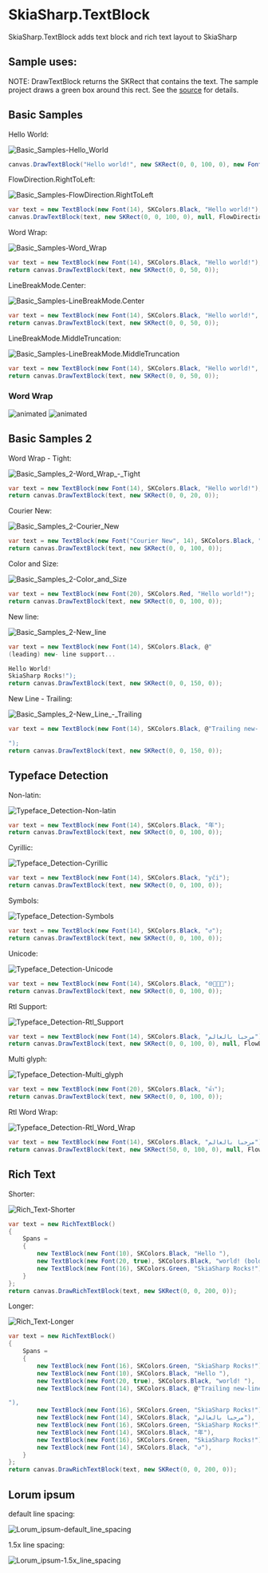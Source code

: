 # SkiaSharp.TextBlock
SkiaSharp.TextBlock adds text block and rich text layout to SkiaSharp 

## Sample uses:
NOTE: DrawTextBlock returns the SKRect that contains the text. The sample project draws a green box around this rect. See the [source](./samples) for details.

## Basic Samples
Hello World:

![Basic_Samples-Hello_World](./samples/output/Basic_Samples-Hello_World.png)

```C#
canvas.DrawTextBlock("Hello world!", new SKRect(0, 0, 100, 0), new Font(14), SKColors.Black);
```

FlowDirection.RightToLeft:

![Basic_Samples-FlowDirection.RightToLeft](./samples/output/Basic_Samples-FlowDirection.RightToLeft.png)

```C#
var text = new TextBlock(new Font(14), SKColors.Black, "Hello world!");
canvas.DrawTextBlock(text, new SKRect(0, 0, 100, 0), null, FlowDirection.RightToLeft);
```

Word Wrap:

![Basic_Samples-Word_Wrap](./samples/output/Basic_Samples-Word_Wrap.png)

```C#
var text = new TextBlock(new Font(14), SKColors.Black, "Hello world!");
return canvas.DrawTextBlock(text, new SKRect(0, 0, 50, 0));
```

LineBreakMode.Center:

![Basic_Samples-LineBreakMode.Center](./samples/output/Basic_Samples-LineBreakMode.Center.png)

```C#
var text = new TextBlock(new Font(14), SKColors.Black, "Hello world!", LineBreakMode.Center);
return canvas.DrawTextBlock(text, new SKRect(0, 0, 50, 0));
```

LineBreakMode.MiddleTruncation:

![Basic_Samples-LineBreakMode.MiddleTruncation](./samples/output/Basic_Samples-LineBreakMode.MiddleTruncation.png)

```C#
var text = new TextBlock(new Font(14), SKColors.Black, "Hello world!", LineBreakMode.MiddleTruncation);
return canvas.DrawTextBlock(text, new SKRect(0, 0, 50, 0));
```

### Word Wrap
![animated](./samples/output/animated.gif)
![animated](./samples/output/animated_rtl.gif)

## Basic Samples 2
Word Wrap - Tight:

![Basic_Samples_2-Word_Wrap_-_Tight](./samples/output/Basic_Samples_2-Word_Wrap_-_Tight.png)

```C#
var text = new TextBlock(new Font(14), SKColors.Black, "Hello world!");
return canvas.DrawTextBlock(text, new SKRect(0, 0, 20, 0));
```

Courier New:

![Basic_Samples_2-Courier_New](./samples/output/Basic_Samples_2-Courier_New.png)

```C#
var text = new TextBlock(new Font("Courier New", 14), SKColors.Black, "Hello world!");
return canvas.DrawTextBlock(text, new SKRect(0, 0, 100, 0));
```

Color and Size:

![Basic_Samples_2-Color_and_Size](./samples/output/Basic_Samples_2-Color_and_Size.png)

```C#
var text = new TextBlock(new Font(20), SKColors.Red, "Hello world!");
return canvas.DrawTextBlock(text, new SKRect(0, 0, 100, 0)); 
```

New line:

![Basic_Samples_2-New_line](./samples/output/Basic_Samples_2-New_line.png)

```C#
var text = new TextBlock(new Font(14), SKColors.Black, @"
(leading) new- line support...

Hello World!
SkiaSharp Rocks!");
return canvas.DrawTextBlock(text, new SKRect(0, 0, 150, 0));
```

New Line - Trailing:

![Basic_Samples_2-New_Line_-_Trailing](./samples/output/Basic_Samples_2-New_Line_-_Trailing.png)

```C#
var text = new TextBlock(new Font(14), SKColors.Black, @"Trailing new- line support:

");
return canvas.DrawTextBlock(text, new SKRect(0, 0, 150, 0));
```

## Typeface Detection
Non-latin:

![Typeface_Detection-Non-latin](./samples/output/Typeface_Detection-Non-latin.png)

```C#
var text = new TextBlock(new Font(14), SKColors.Black, "年");
return canvas.DrawTextBlock(text, new SKRect(0, 0, 100, 0));
```

Cyrillic:

![Typeface_Detection-Cyrillic](./samples/output/Typeface_Detection-Cyrillic.png)

```C#
var text = new TextBlock(new Font(14), SKColors.Black, "yči");
return canvas.DrawTextBlock(text, new SKRect(0, 0, 100, 0));
```

Symbols:

![Typeface_Detection-Symbols](./samples/output/Typeface_Detection-Symbols.png)

```C#
var text = new TextBlock(new Font(14), SKColors.Black, "↺");
return canvas.DrawTextBlock(text, new SKRect(0, 0, 100, 0));
```

Unicode:

![Typeface_Detection-Unicode](./samples/output/Typeface_Detection-Unicode.png)

```C#
var text = new TextBlock(new Font(14), SKColors.Black, "🌐🍪🍕🚀");
return canvas.DrawTextBlock(text, new SKRect(0, 0, 100, 0));
```

Rtl Support:

![Typeface_Detection-Rtl_Support](./samples/output/Typeface_Detection-Rtl_Support.png)

```C#
var text = new TextBlock(new Font(14), SKColors.Black, "مرحبا بالعالم");
return canvas.DrawTextBlock(text, new SKRect(0, 0, 100, 0), null, FlowDirection.RightToLeft);
```

Multi glyph:

![Typeface_Detection-Multi_glyph](./samples/output/Typeface_Detection-Multi_glyph.png)

```C#
var text = new TextBlock(new Font(20), SKColors.Black, "น้ำ");
return canvas.DrawTextBlock(text, new SKRect(0, 0, 100, 0));
```

Rtl Word Wrap:

![Typeface_Detection-Rtl_Word_Wrap](./samples/output/Typeface_Detection-Rtl_Word_Wrap.png)

```C#
var text = new TextBlock(new Font(14), SKColors.Black, "مرحبا بالعالم");
return canvas.DrawTextBlock(text, new SKRect(50, 0, 100, 0), null, FlowDirection.RightToLeft);
```

## Rich Text
Shorter:

![Rich_Text-Shorter](./samples/output/Rich_Text-Shorter.png)

```C#
var text = new RichTextBlock()
{
    Spans =
    {
        new TextBlock(new Font(10), SKColors.Black, "Hello "),
        new TextBlock(new Font(20, true), SKColors.Black, "world! (bold)"),
        new TextBlock(new Font(16), SKColors.Green, "SkiaSharp Rocks!"),
    }
};
return canvas.DrawRichTextBlock(text, new SKRect(0, 0, 200, 0));

```

Longer:

![Rich_Text-Longer](./samples/output/Rich_Text-Longer.png)

```C#
var text = new RichTextBlock()
{
    Spans =
    {
        new TextBlock(new Font(16), SKColors.Green, "SkiaSharp Rocks!"),
        new TextBlock(new Font(10), SKColors.Black, "Hello "),
        new TextBlock(new Font(20, true), SKColors.Black, "world! "),
        new TextBlock(new Font(14), SKColors.Black, @"Trailing new-line support:

"),
        new TextBlock(new Font(16), SKColors.Green, "SkiaSharp Rocks!"),
        new TextBlock(new Font(14), SKColors.Black, "مرحبا بالعالم"),
        new TextBlock(new Font(16), SKColors.Green, "SkiaSharp Rocks!"),
        new TextBlock(new Font(14), SKColors.Black, "年"),
        new TextBlock(new Font(16), SKColors.Green, "SkiaSharp Rocks!"),
        new TextBlock(new Font(14), SKColors.Black, "↺"),
    }
};
return canvas.DrawRichTextBlock(text, new SKRect(0, 0, 200, 0));
```

## Lorum ipsum
default line spacing:

![Lorum_ipsum-default_line_spacing](./samples/output/Lorum_ipsum-default_line_spacing.png)

1.5x line spacing:

![Lorum_ipsum-1.5x_line_spacing](./samples/output/Lorum_ipsum-1.5x_line_spacing.png)

